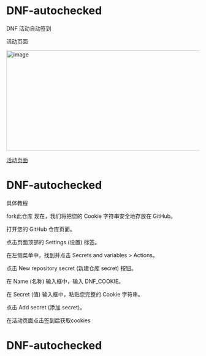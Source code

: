 # DNF-autochecked

DNF 活动自动签到

活动页面

<img width="1258" height="261" alt="image" src="https://github.com/user-attachments/assets/f2b105d0-e09a-4fd2-b070-ddf54a5a2629" />

[活动页面 ](https://dnf.qq.com/cp/a20250807index/?ADTAG=cop.innercop.wegame.pic4&e_code=532773&hcfrom=WeGame.helper)


# DNF-autochecked

具体教程

fork此仓库
现在，我们将把您的 Cookie 字符串安全地存放在 GitHub。

打开您的 GitHub 仓库页面。

点击页面顶部的 Settings (设置) 标签。

在左侧菜单中，找到并点击 Secrets and variables > Actions。

点击 New repository secret (新建仓库 secret) 按钮。

在 Name (名称) 输入框中，输入 DNF_COOKIE。

在 Secret (值) 输入框中，粘贴您完整的 Cookie 字符串。

点击 Add secret (添加 secret)。




在活动页面点击签到后获取cookies






# DNF-autochecked
